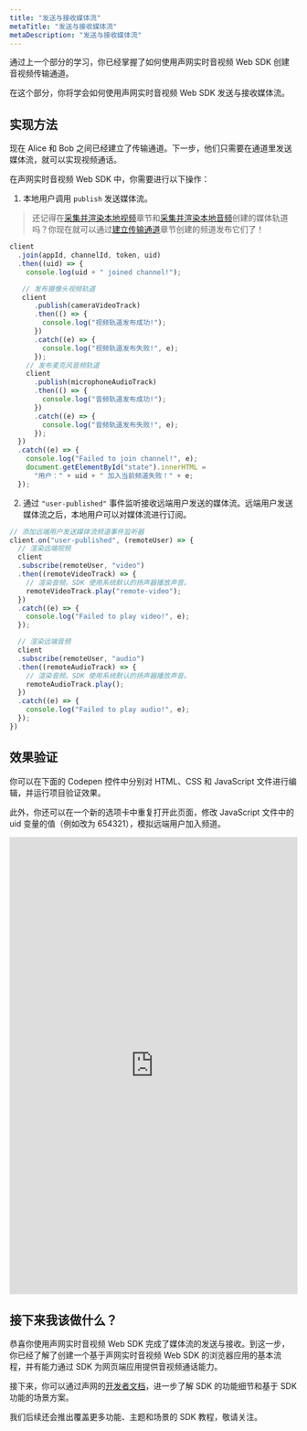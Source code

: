```yaml
---
title: "发送与接收媒体流"
metaTitle: "发送与接收媒体流"
metaDescription: "发送与接收媒体流"
---
```


通过上一个部分的学习，你已经掌握了如何使用声网实时音视频 Web SDK 创建音视频传输通道。

在这个部分，你将学会如何使用声网实时音视频 Web SDK 发送与接收媒体流。

## 实现方法

现在 Alice 和 Bob 之间已经建立了传输通道。下一步，他们只需要在通道里发送媒体流，就可以实现视频通话。

在声网实时音视频 Web SDK 中，你需要进行以下操作：

1. 本地用户调用 `publish` 发送媒体流。

  > 还记得在[采集并渲染本地视频](video-capture-render)章节和[采集并渲染本地音频](audio-capture-render)创建的媒体轨道吗？你现在就可以通过[建立传输通道](create-connection)章节创建的频道发布它们了！

  ```javascript
  client
    .join(appId, channelId, token, uid)
    .then((uid) => {
      console.log(uid + " joined channel!");

     // 发布摄像头视频轨道
     client
        .publish(cameraVideoTrack)
        .then(() => {
          console.log("视频轨道发布成功!");
        })
        .catch((e) => {
          console.log("视频轨道发布失败!", e);
        });
      // 发布麦克风音频轨道
      client
        .publish(microphoneAudioTrack)
        .then(() => {
          console.log("音频轨道发布成功!");
        })
        .catch((e) => {
          console.log("音频轨道发布失败!", e);
        });
    })
    .catch((e) => {
      console.log("Failed to join channel!", e);
      document.getElementById("state").innerHTML =
        "用户：" + uid + " 加入当前频道失败！" + e;
    });
  ```

2. 通过 `"user-published"` 事件监听接收远端用户发送的媒体流。远端用户发送媒体流之后，本地用户可以对媒体流进行订阅。

  ```javascript
  // 添加远端用户发送媒体流频道事件监听器
  client.on("user-published", (remoteUser) => {
    // 渲染远端视频
    client
    .subscribe(remoteUser, "video")
    .then((remoteVideoTrack) => {
      // 渲染音频。SDK 使用系统默认的扬声器播放声音。
      remoteVideoTrack.play("remote-video");
    })
    .catch((e) => {
      console.log("Failed to play video!", e);
    });

    // 渲染远端音频
    client
    .subscribe(remoteUser, "audio")
    .then((remoteAudioTrack) => {
      // 渲染音频。SDK 使用系统默认的扬声器播放声音。
      remoteAudioTrack.play();
    })
    .catch((e) => {
      console.log("Failed to play audio!", e);
    });
  })
  ```

## 效果验证

你可以在下面的 Codepen 控件中分别对 HTML、CSS 和 JavaScript 文件进行编辑，并运行项目验证效果。

此外，你还可以在一个新的选项卡中重复打开此页面，修改 JavaScript 文件中的 uid 变量的值（例如改为 654321），模拟远端用户加入频道。

<iframe height="800" style="width: 100%;" scrolling="no" title="05: Send and receive media tracks" src="https://codepen.io/yamasite/embed/preview/ExbqWoE?default-tab=js%2Cresult&editable=true" frameborder="no" loading="lazy" allowtransparency="true" allowfullscreen="{true}" allow="camera;microphone">
  See the Pen <a href="https://codepen.io/yamasite/pen/ExbqWoE">
  05: Send and receive media tracks</a> by Lutkin Wang (<a href="https://codepen.io/yamasite">@yamasite</a>)
  on <a href="https://codepen.io">CodePen</a>.
</iframe>

## 接下来我该做什么？

恭喜你使用声网实时音视频 Web SDK 完成了媒体流的发送与接收。到这一步，你已经了解了创建一个基于声网实时音视频 Web SDK 的浏览器应用的基本流程，并有能力通过 SDK 为网页端应用提供音视频通话能力。

接下来，你可以通过声网的[开发者文档](https://docs.agora.io/cn/Video/product_video?platform=Web)，进一步了解 SDK 的功能细节和基于 SDK 功能的场景方案。

我们后续还会推出覆盖更多功能、主题和场景的 SDK 教程，敬请关注。
